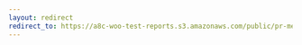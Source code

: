 ```yaml
---
layout: redirect
redirect_to: https://a8c-woo-test-reports.s3.amazonaws.com/public/pr-merge/44676/e2e/index.html
---
```

